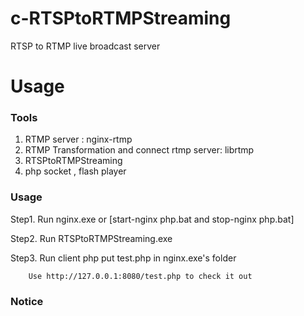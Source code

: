 c-RTSPtoRTMPStreaming
================

 RTSP to RTMP live broadcast server


Usage
================

### Tools  
 
1. RTMP server : nginx-rtmp
2. RTMP Transformation and connect rtmp server: librtmp 
3. RTSPtoRTMPStreaming 
4. php socket , flash player

### Usage 

Step1.  Run nginx.exe or [start-nginx php.bat and stop-nginx php.bat]

Step2.  Run RTSPtoRTMPStreaming.exe

Step3.  Run client php   put test.php in nginx.exe's folder 
 
		Use http://127.0.0.1:8080/test.php to check it out


### Notice 

 